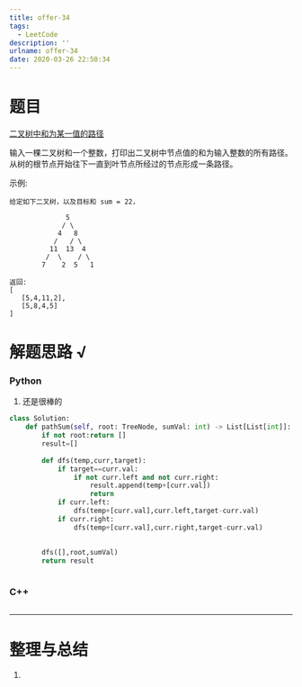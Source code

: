 ```yaml
---
title: offer-34
tags:
  - LeetCode
description: ''
urlname: offer-34
date: 2020-03-26 22:50:34
---
```


# 题目

[二叉树中和为某一值的路径](https://leetcode-cn.com/problems/er-cha-shu-zhong-he-wei-mou-yi-zhi-de-lu-jing-lcof) 

输入一棵二叉树和一个整数，打印出二叉树中节点值的和为输入整数的所有路径。从树的根节点开始往下一直到叶节点所经过的节点形成一条路径。

 

示例:

```
给定如下二叉树，以及目标和 sum = 22，

              5
             / \
            4   8
           /   / \
          11  13  4
         /  \    / \
        7    2  5   1

返回:
[
   [5,4,11,2],
   [5,8,4,5]
]
```



# 解题思路 √

### Python

1. 还是很棒的

```python
class Solution:
    def pathSum(self, root: TreeNode, sumVal: int) -> List[List[int]]:
        if not root:return []
        result=[]
        
        def dfs(temp,curr,target):
            if target==curr.val:
                if not curr.left and not curr.right:
                    result.append(temp+[curr.val])
                    return
            if curr.left:
                dfs(temp+[curr.val],curr.left,target-curr.val)
            if curr.right:
                dfs(temp+[curr.val],curr.right,target-curr.val)
                
                
        dfs([],root,sumVal)
        return result
```


```python

```



### C++

```cpp

```

---



# 整理与总结

1. 

